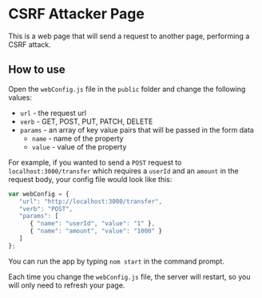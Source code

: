 CSRF Attacker Page
==================
This is a web page that will send a request to
another page, performing a CSRF attack.

How to use
----------
Open the `webConfig.js` file in the `public` folder
and change the following values:
* `url` - the request url
* `verb` - GET, POST, PUT, PATCH, DELETE
* `params` - an array of key value pairs that will be passed in the form data 
   - `name` - name of the property
   - `value` - value of the property

For example, if you wanted to send a `POST` request to
`localhost:3000/transfer` which requires a `userId` and an `amount` in
the request body, your config file would look like this:

```js
var webConfig = {
   "url": "http://localhost:3000/transfer",
   "verb": "POST",
   "params": [
      { "name": "userId", "value": "1" },
      { "name": "amount", "value": "1000" }
   ]
};
```
You can run the app by typing `nom start` in the command prompt.

Each time you change the `webConfig.js` file, the server will restart,
so you will only need to refresh your page.
